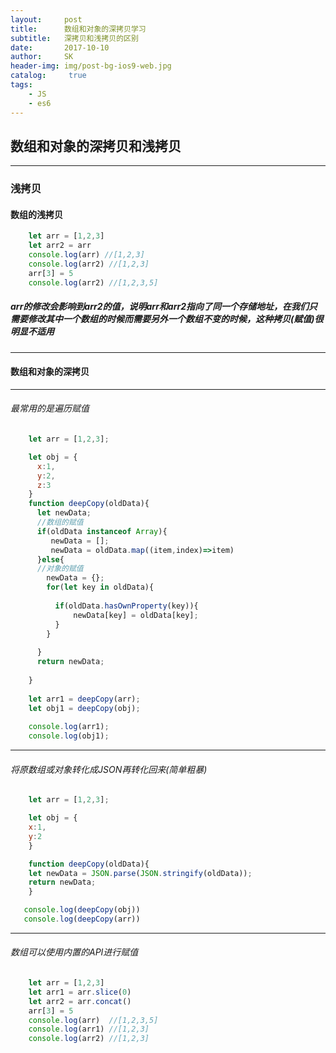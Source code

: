 ```yaml
---
layout:     post
title:      数组和对象的深拷贝学习
subtitle:   深拷贝和浅拷贝的区别
date:       2017-10-10
author:     SK
header-img: img/post-bg-ios9-web.jpg
catalog: 	 true
tags:
    - JS
    - es6
---
```


## 数组和对象的深拷贝和浅拷贝

***
### 浅拷贝


#### 数组的浅拷贝
```Javascript
    let arr = [1,2,3]
    let arr2 = arr
    console.log(arr) //[1,2,3]
    console.log(arr2) //[1,2,3]
    arr[3] = 5
    console.log(arr2) //[1,2,3,5]
```
##### arr的修改会影响到arr2的值，说明arr和arr2指向了同一个存储地址，在我们只需要修改其中一个数组的时候而需要另外一个数组不变的时候，这种拷贝(赋值)很明显不适用
***

#### 数组和对象的深拷贝

***
###### 最常用的是遍历赋值
```Javascript
    let arr = [1,2,3];

    let obj = {
      x:1,
      y:2,
      z:3
    }
    function deepCopy(oldData){
      let newData;
      //数组的赋值
      if(oldData instanceof Array){
         newData = [];
         newData = oldData.map((item,index)=>item)
      }else{
      //对象的赋值
        newData = {};
        for(let key in oldData){
         
          if(oldData.hasOwnProperty(key)){
              newData[key] = oldData[key];
          }
        }
    
      }
      return newData;
      
    }
    
    let arr1 = deepCopy(arr);
    let obj1 = deepCopy(obj);
    
    console.log(arr1);
    console.log(obj1);
```

***
###### 将原数组或对象转化成JSON再转化回来(简单粗暴)
```Javascript
    let arr = [1,2,3];

    let obj = {
    x:1,
    y:2
    }

    function deepCopy(oldData){
    let newData = JSON.parse(JSON.stringify(oldData));
    return newData;
    }

   console.log(deepCopy(obj))
   console.log(deepCopy(arr))
```
***
###### 数组可以使用内置的API进行赋值
```Javascript
    let arr = [1,2,3]
    let arr1 = arr.slice(0)
    let arr2 = arr.concat()
    arr[3] = 5
    console.log(arr)  //[1,2,3,5]
    console.log(arr1) //[1,2,3]
    console.log(arr2) //[1,2,3]
```